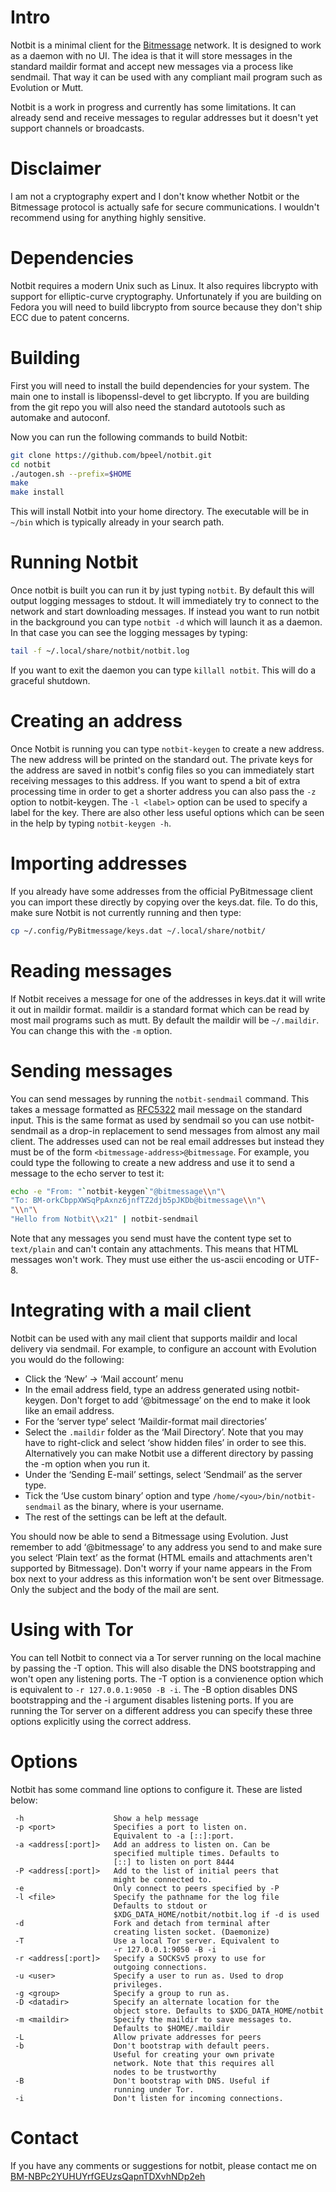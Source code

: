 # Intro

Notbit is a minimal client for the [Bitmessage](http://bitmessage.org)
network. It is designed to work as a daemon with no UI. The idea is
that it will store messages in the standard maildir format and accept
new messages via a process like sendmail. That way it can be used with
any compliant mail program such as Evolution or Mutt.

Notbit is a work in progress and currently has some limitations.
It can already send and receive messages to regular addresses but it
doesn't yet support channels or broadcasts.

# Disclaimer

I am not a cryptography expert and I don't know whether Notbit or the
Bitmessage protocol is actually safe for secure communications. I
wouldn't recommend using for anything highly sensitive.

# Dependencies

Notbit requires a modern Unix such as Linux. It also requires
libcrypto with support for elliptic-curve cryptography. Unfortunately
if you are building on Fedora you will need to build libcrypto from
source because they don't ship ECC due to patent concerns.

# Building

First you will need to install the build dependencies for your
system. The main one to install is libopenssl-devel to get
libcrypto. If you are building from the git repo you will also need
the standard autotools such as automake and autoconf.

Now you can run the following commands to build Notbit:

```bash
git clone https://github.com/bpeel/notbit.git
cd notbit
./autogen.sh --prefix=$HOME
make
make install
```

This will install Notbit into your home directory. The executable will
be in `~/bin` which is typically already in your search path.

# Running Notbit

Once notbit is built you can run it by just typing `notbit`. By
default this will output logging messages to stdout. It will
immediately try to connect to the network and start downloading
messages. If instead you want to run notbit in the background you can
type `notbit -d` which will launch it as a daemon. In that case you
can see the logging messages by typing:

```bash
tail -f ~/.local/share/notbit/notbit.log
```

If you want to exit the daemon you can type `killall notbit`. This
will do a graceful shutdown.

# Creating an address

Once Notbit is running you can type `notbit-keygen` to create a new
address. The new address will be printed on the standard out. The
private keys for the address are saved in notbit's config files so you
can immediately start receiving messages to this address. If you want
to spend a bit of extra processing time in order to get a shorter
address you can also pass the `-z` option to notbit-keygen. The
`-l <label>` option can be used to specify a label for the key. There
are also other less useful options which can be seen in the help by
typing `notbit-keygen -h`.

# Importing addresses

If you already have some addresses from the official PyBitmessage
client you can import these directly by copying over the keys.dat.
file. To do this, make sure Notbit is not currently running and then
type:

```bash
cp ~/.config/PyBitmessage/keys.dat ~/.local/share/notbit/
```

# Reading messages

If Notbit receives a message for one of the addresses in keys.dat it
will write it out in maildir format. maildir is a standard format
which can be read by most mail programs such as mutt. By default the
maildir will be `~/.maildir`. You can change this with the `-m`
option.

# Sending messages

You can send messages by running the `notbit-sendmail` command. This
takes a message formatted as
[RFC5322](http://tools.ietf.org/html/rfc5322) mail message on the
standard input. This is the same format as used by sendmail so you can
use notbit-sendmail as a drop-in replacement to send messages from
almost any mail client. The addresses used can not be real email
addresses but instead they must be of the form
`<bitmessage-address>@bitmessage`. For example, you could type the
following to create a new address and use it to send a message to the
echo server to test it:

```bash
echo -e "From: "`notbit-keygen`"@bitmessage\\n"\
"To: BM-orkCbppXWSqPpAxnz6jnfTZ2djb5pJKDb@bitmessage\\n"\
"\\n"\
"Hello from Notbit\\x21" | notbit-sendmail
```

Note that any messages you send must have the content type set to
`text/plain` and can't contain any attachments. This means that HTML
messages won't work. They must use either the us-ascii encoding or
UTF-8.

# Integrating with a mail client

Notbit can be used with any mail client that supports maildir and
local delivery via sendmail. For example, to configure an account with
Evolution you would do the following:

* Click the ‘New’ → ‘Mail account’ menu
* In the email address field, type an address generated using
  notbit-keygen. Don't forget to add ‘@bitmessage’ on the end to make
  it look like an email address.
* For the ‘server type’ select ‘Maildir-format mail directories’
* Select the `.maildir` folder as the ‘Mail Directory’. Note that you
  may have to right-click and select ‘show hidden files’ in order to
  see this. Alternatively you can make Notbit use a different
  directory by passing the -m option when you run it.
* Under the ‘Sending E-mail’ settings, select ‘Sendmail’ as the server
  type.
* Tick the ‘Use custom binary’ option and type
  `/home/<you>/bin/notbit-sendmail` as the binary, where <you> is your
  username.
* The rest of the settings can be left at the default.

You should now be able to send a Bitmessage using Evolution. Just
remember to add ‘@bitmessage’ to any address you send to and make sure
you select ‘Plain text’ as the format (HTML emails and attachments
aren't supported by Bitmessage). Don't worry if your name appears in
the From box next to your address as this information won't be sent
over Bitmessage. Only the subject and the body of the mail are sent.

# Using with Tor

You can tell Notbit to connect via a Tor server running on the local
machine by passing the -T option. This will also disable the DNS
bootstrapping and won't open any listening ports. The -T option is a
convienence option which is equivalent to `-r 127.0.0.1:9050 -B -i`.
The -B option disables DNS bootstrapping and the -i argument disables
listening ports. If you are running the Tor server on a different
address you can specify these three options explicitly using the
correct address.

# Options

Notbit has some command line options to configure it. These are listed
below:

```
 -h                    Show a help message
 -p <port>             Specifies a port to listen on.
                       Equivalent to -a [::]:port.
 -a <address[:port]>   Add an address to listen on. Can be
                       specified multiple times. Defaults to
                       [::] to listen on port 8444
 -P <address[:port]>   Add to the list of initial peers that
                       might be connected to.
 -e                    Only connect to peers specified by -P
 -l <file>             Specify the pathname for the log file
                       Defaults to stdout or
                       $XDG_DATA_HOME/notbit/notbit.log if -d is used
 -d                    Fork and detach from terminal after
                       creating listen socket. (Daemonize)
 -T                    Use a local Tor server. Equivalent to
                       -r 127.0.0.1:9050 -B -i
 -r <address[:port]>   Specify a SOCKSv5 proxy to use for
                       outgoing connections.
 -u <user>             Specify a user to run as. Used to drop
                       privileges.
 -g <group>            Specify a group to run as.
 -D <datadir>          Specify an alternate location for the
                       object store. Defaults to $XDG_DATA_HOME/notbit
 -m <maildir>          Specify the maildir to save messages to.
                       Defaults to $HOME/.maildir
 -L                    Allow private addresses for peers
 -b                    Don't bootstrap with default peers.
                       Useful for creating your own private
                       network. Note that this requires all
                       nodes to be trustworthy
 -B                    Don't bootstrap with DNS. Useful if
                       running under Tor.
 -i                    Don't listen for incoming connections.
```

# Contact

If you have any comments or suggestions for notbit, please contact me
on [BM-NBPc2YUHUYrfGEUzsQapnTDXvhNDp2eh](mailto:BM-NBPc2YUHUYrfGEUzsQapnTDXvhNDp2eh@bitmessage)
